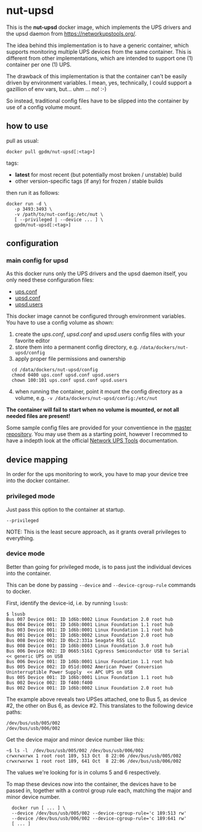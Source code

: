 # nut-upsd

This is the **nut-upsd** docker image, which implements the UPS drivers and the upsd daemon from https://networkupstools.org/.

The idea behind this implementation is to have a generic container, which supports monitoring multiple UPS devices from the same container.
This is different from other implementations, which are intended to support one (1) container per one (1) UPS.

The drawback of this implementation is that the container can't be easily driven by environment variables.
I mean, yes, technically, I could support a gazillion of env vars, but... uhm ... no! :-)

So instead, traditional config files have to be slipped into the container by use of a config volume mount.


## how to use

pull as usual:

```
docker pull gpdm/nut-upsd[:<tag>]
```

tags:
* **latest** for most recent (but potentially most broken / unstable) build
* other version-specific tags (if any) for frozen / stable builds

then run it as follows:

```
docker run -d \
   -p 3493:3493 \
   -v /path/to/nut-config:/etc/nut \
   [ --privileged | --device ... ] \
   gpdm/nut-upsd[:<tag>]
```


## configuration

### main config for upsd

As this docker runs only the UPS drivers and the upsd daemon itself,
you only need these configuration files:

* [ups.conf](https://networkupstools.org/docs/man/nut.conf.html)
* [upsd.conf](https://networkupstools.org/docs/man/upsd.conf.html)
* [upsd.users](https://networkupstools.org/docs/man/upsd.users.html)


This docker image cannot be configured through environment variables.
You have to use a config volume as shown:

1. create the *ups.conf*, *upsd.conf* and *upsd.users* config files with your favorite editor
2. store them into a permanent config directory, e.g. `/data/dockers/nut-upsd/config`
3. apply proper file permissions and ownership
 ```
   cd /data/dockers/nut-upsd/config
   chmod 0400 ups.conf upsd.conf upsd.users
   chown 100:101 ups.conf upsd.conf upsd.users
 ```
4. when running the container, point it mount the config directory as a volume, e.g.
   `-v /data/dockers/nut-upsd/config:/etc/nut`

**The container will fail to start when no volume is mounted, or not all needed files are present!**

Some sample config files are provided for your conventience in the [master repository](https://github.com/gpdm/nut/tree/master/nut-upsd/files/etc/nut).
You may use them as a starting point, however I recommed to have a indepth look at the official
[Network UPS Tools](https://networkupstools.org/) documentation.


## device mapping

In order for the ups monitoring to work, you have to map your device tree into the docker container.

### privileged mode

Just pass this option to the container at startup.

`--privileged`

NOTE: This is the least secure approach, as it grants overall privileges to everything.

### device mode

Better than going for privileged mode, is to pass just the individual devices into the container.

This can be done by passing `--device` and `--device-cgroup-rule` commands to docker.

First, identify the device-id, i.e. by running `lsusb`:

```
$ lsusb
Bus 007 Device 001: ID 1d6b:0002 Linux Foundation 2.0 root hub
Bus 004 Device 001: ID 1d6b:0001 Linux Foundation 1.1 root hub
Bus 003 Device 001: ID 1d6b:0001 Linux Foundation 1.1 root hub
Bus 001 Device 001: ID 1d6b:0002 Linux Foundation 2.0 root hub
Bus 008 Device 002: ID 0bc2:331a Seagate RSS LLC
Bus 008 Device 001: ID 1d6b:0003 Linux Foundation 3.0 root hub
Bus 006 Device 002: ID 0665:5161 Cypress Semiconductor USB to Serial			 << generic UPS on USB
Bus 006 Device 001: ID 1d6b:0001 Linux Foundation 1.1 root hub
Bus 005 Device 002: ID 051d:0002 American Power Conversion Uninterruptible Power Supply	 << APC UPS on USB
Bus 005 Device 001: ID 1d6b:0001 Linux Foundation 1.1 root hub
Bus 002 Device 002: ID f400:f400
Bus 002 Device 001: ID 1d6b:0002 Linux Foundation 2.0 root hub
```

The example above reveals two UPSes attached, one to Bus 5, as device #2, the other on Bus 6, as device #2.
This translates to the following device paths:

```
/dev/bus/usb/005/002
/dev/bus/usb/006/002
```

Get the device major and minor device number like this:

```
~$ ls -l  /dev/bus/usb/005/002 /dev/bus/usb/006/002
crwxrwxrwx 1 root root 189, 513 Oct  8 22:06 /dev/bus/usb/005/002
crwxrwxrwx 1 root root 189, 641 Oct  8 22:06 /dev/bus/usb/006/002
```

The values we're looking for is in colums 5 and 6 respectively.

To map these devices now into the container, the devices have to be passed in, together with a control group rule each, matching the major and minor device number.

```
  docker run [ ... ] \
  --device /dev/bus/usb/005/002 --device-cgroup-rule='c 189:513 rw'
  --device /dev/bus/usb/006/002 --device-cgroup-rule='c 189:641 rw'
  [ ... ]
```


